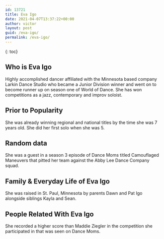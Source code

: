 ```yaml
---
id: 13721
title: Eva Igo
date: 2021-04-07T13:37:22+00:00
author: victor
layout: post
guid: /eva-igo/
permalink: /eva-igo/
---
```



{: toc}


## Who is Eva Igo



Highly accomplished dancer affiliated with the Minnesota based company Larkin Dance Studio who became a Junior Division winner and went on to become runner up on season one of World of Dance. She has won competitions as a jazz, contemporary and improv soloist. 

                
                
                
## Prior to Popularity



She was already winning regional and national titles by the time she was 7 years old. She did her first solo when she was 5.

                
                
                
## Random data



She was a guest in a season 3 episode of Dance Moms titled Camouflaged Maneuvers that pitted her team against the Abby Lee Dance Company squad. 

                
                
                
## Family & Everyday Life of Eva Igo



She was raised in St. Paul, Minnesota by parents Dawn and Pat Igo alongside siblings Kayla and Sean. 

                
                
                
## People Related With Eva Igo



She recorded a higher score than Maddie Ziegler in the competition she participated in that was seen on Dance Moms.

                
              
            
          
          
          